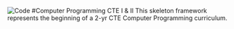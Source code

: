 ![Code](https://abm-website-assets.s3.amazonaws.com/scientificcomputing.com/s3fs-public/styles/hero/public/featured_image/2016/08/SC1608_programming.jpg?itok=tEJv79m4)
#Computer Programming CTE I & II
This skeleton framework represents the beginning of a 2-yr CTE Computer Programming curriculum.
